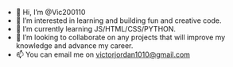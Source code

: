 - 👋 Hi, I’m @Vic200110
- 👀 I’m interested in learning and building fun and creative code.
- 🌱 I’m currently learning JS/HTML/CSS/PYTHON.
- 💞️ I’m looking to collaborate on any projects that will improve my knowledge and advance my career.
- 📫 You can email me on victorjordan1010@gmail.com

<!---
Vic200110/Vic200110 is a ✨ special ✨ repository because its `README.md` (this file) appears on your GitHub profile.
You can click the Preview link to take a look at your changes.
--->
